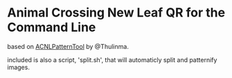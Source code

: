 # Animal Crossing New Leaf QR for the Command Line


based on [ACNLPatternTool](https://github.com/Thulinma/ACNLPatternTool) by @Thulinma. 

included is also a script, 'split.sh', that will automaticly split and patternify images.
